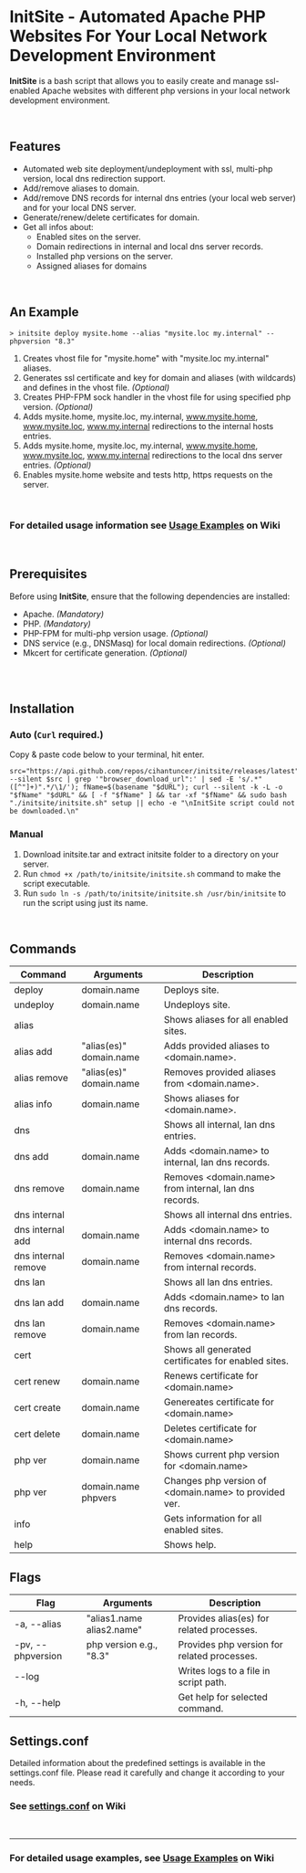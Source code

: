 # InitSite - Automated Apache PHP Websites For Your Local Network Development Environment

**InitSite** is a bash script that allows you to easily create and manage ssl-enabled Apache websites with different php versions in your local network development environment.

<br/>

## Features
- Automated web site deployment/undeployment with ssl, multi-php version, local dns redirection support.
- Add/remove aliases to domain.
- Add/remove DNS records for internal dns entries (your local web server) and for your local DNS server.
- Generate/renew/delete certificates for domain.
- Get all infos about:
    - Enabled sites on the server.
    - Domain redirections in internal and local dns server records.
    - Installed php versions on the server.
    - Assigned aliases for domains

<br/>

## An Example

```
> initsite deploy mysite.home --alias "mysite.loc my.internal" --phpversion "8.3"
```
1) Creates vhost file for "mysite.home" with "mysite.loc my.internal" aliases.
2) Generates ssl certificate and key for domain and aliases (with wildcards) and defines in the vhost file. *(Optional)*
3) Creates PHP-FPM sock handler in the vhost file for using specified php version. *(Optional)*
4) Adds mysite.home, mysite.loc, my.internal, www.mysite.home, www.mysite.loc, www.my.internal redirections to the internal hosts entries.
5) Adds mysite.home, mysite.loc, my.internal, www.mysite.home, www.mysite.loc, www.my.internal redirections to the local dns server entries. *(Optional)*
6) Enables mysite.home website and tests http, https requests on the server.

<br>

### **For detailed usage information see [Usage Examples](https://github.com/cihantuncer/InitSite/wiki/Usage-Examples) on Wiki**

<br>

## Prerequisites
Before using **InitSite**, ensure that the following dependencies are installed:

- Apache. *(Mandatory)*
- PHP. *(Mandatory)*
- PHP-FPM for multi-php version usage. *(Optional)*
- DNS service (e.g., DNSMasq) for local domain redirections. *(Optional)*
- Mkcert for certificate generation. *(Optional)*

<br><br>

## Installation

### Auto (`Curl` required.)
Copy & paste code below to your terminal, hit enter.

```
src="https://api.github.com/repos/cihantuncer/initsite/releases/latest";dURL=$(curl --silent $src | grep '"browser_download_url":' | sed -E 's/.*"([^"]+)".*/\1/'); fName=$(basename "$dURL"); curl --silent -k -L -o "$fName" "$dURL" && [ -f "$fName" ] && tar -xf "$fName" && sudo bash "./initsite/initsite.sh" setup || echo -e "\nInitSite script could not be downloaded.\n"
```

### Manual
1) Download initsite.tar and extract initsite folder to a directory on your server.
2) Run `chmod +x /path/to/initsite/initsite.sh` command to make the script executable.
3) Run `sudo ln -s /path/to/initsite/initsite.sh /usr/bin/initsite` to run the script using just its name.

<br>

## Commands

| Command             | Arguments                 | Description                                           |
|---------------------|---------------------------|-------------------------------------------------------|
| deploy              | domain.name               | Deploys site.                                         |
| undeploy            | domain.name               | Undeploys site.                                       |
| alias               | <empty>                   | Shows aliases for all enabled sites.                  |
| alias add           | "alias(es)" domain.name   | Adds provided aliases to <domain.name>.               |
| alias remove        | "alias(es)" domain.name   | Removes provided aliases from <domain.name>.          |
| alias info          | domain.name               | Shows aliases for <domain.name>.                      |
| dns                 | <empty>                   | Shows all internal, lan dns entries.                  |
| dns add             | domain.name               | Adds <domain.name> to internal, lan dns records.      |
| dns remove          | domain.name               | Removes <domain.name> from internal, lan dns records. |
| dns internal        | <empty>                   | Shows all internal dns entries.                       |
| dns internal add    | domain.name               | Adds <domain.name> to internal dns records.           |
| dns internal remove | domain.name               | Removes <domain.name> from internal records.          |
| dns lan             | <empty>                   | Shows all lan dns entries.                            |
| dns lan add         | domain.name               | Adds <domain.name> to lan dns records.                |
| dns lan remove      | domain.name               | Removes <domain.name> from lan records.               |
| cert                | <empty>                   | Shows all generated certificates for enabled sites.   |
| cert renew          | domain.name               | Renews certificate for <domain.name>                  |
| cert create         | domain.name               | Genereates certificate for <domain.name>              |
| cert delete         | domain.name               | Deletes certificate for <domain.name>                 |
| php ver             | domain.name               | Shows current php version for <domain.name>           |
| php ver             | domain.name phpvers       | Changes php version of <domain.name> to provided ver. |
| info                | <empty>                   | Gets information for all enabled sites.               |
| help                | <empty>                   | Shows help.                                           |

## Flags

| Flag               | Arguments                 | Description                                 |
|--------------------|---------------------------|---------------------------------------------|
| -a, --alias        | "alias1.name alias2.name" | Provides alias(es) for related processes.   |
| -pv, --phpversion  | php version e.g., "8.3"   | Provides php version for related processes. |
| --log              | <empty>                   | Writes logs to a file in script path.       |
| -h, --help         | <empty>                   | Get help for selected command.              |

## Settings.conf

Detailed information about the predefined settings is available in the settings.conf file. Please read it carefully and change it according to your needs.   

### See [settings.conf](https://github.com/cihantuncer/InitSite/wiki/Setting.conf) on Wiki

<br>

-----

### For detailed usage examples, see [Usage Examples](https://github.com/cihantuncer/InitSite/wiki/Usage-Examples) on Wiki

<br>